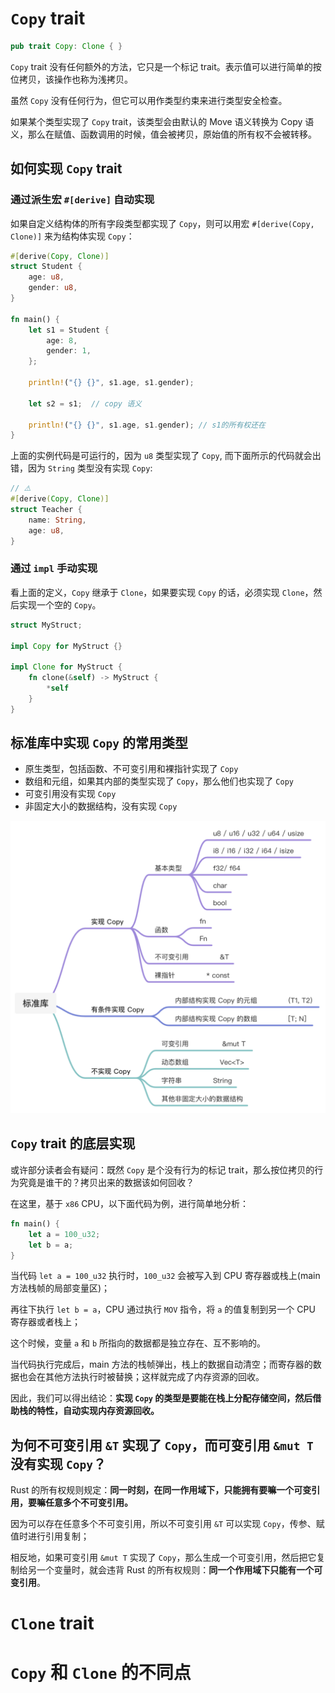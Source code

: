# `Copy` trait

```rust
pub trait Copy: Clone { }
```

`Copy` trait 没有任何额外的方法，它只是一个标记 trait。表示值可以进行简单的按位拷贝，该操作也称为浅拷贝。

虽然 `Copy` 没有任何行为，但它可以用作类型约束来进行类型安全检查。

如果某个类型实现了 `Copy` trait，该类型会由默认的 Move 语义转换为 Copy 语义，那么在赋值、函数调用的时候，值会被拷贝，原始值的所有权不会被转移。

## 如何实现 `Copy` trait

### 通过派生宏 `#[derive]` 自动实现

如果自定义结构体的所有字段类型都实现了 `Copy`，则可以用宏 `#[derive(Copy, Clone)]` 来为结构体实现 `Copy`：

```rust
#[derive(Copy, Clone)]
struct Student {
    age: u8,
    gender: u8,
}

fn main() {
    let s1 = Student {
        age: 8,
        gender: 1,
    };

    println!("{} {}", s1.age, s1.gender);
  
    let s2 = s1;  // copy 语义

    println!("{} {}", s1.age, s1.gender); // s1的所有权还在 
}
```

上面的实例代码是可运行的，因为 `u8` 类型实现了 `Copy`, 而下面所示的代码就会出错，因为 `String` 类型没有实现 `Copy`:

```rust
// ⚠️
#[derive(Copy, Clone)]
struct Teacher {
    name: String,
    age: u8,
}
```

### 通过 `impl` 手动实现

看上面的定义，`Copy` 继承于 `Clone`，如果要实现 `Copy` 的话，必须实现 `Clone`，然后实现一个空的 `Copy`。

```rust
struct MyStruct;

impl Copy for MyStruct {}

impl Clone for MyStruct {
    fn clone(&self) -> MyStruct {
        *self
    }
}
```

## 标准库中实现 `Copy` 的常用类型

* 原生类型，包括函数、不可变引用和裸指针实现了 `Copy`
* 数组和元组，如果其内部的类型实现了 `Copy`，那么他们也实现了 `Copy`
* 可变引用没有实现 `Copy`
* 非固定大小的数据结构，没有实现 `Copy`

![std_lib_copy.png](./assets/std_lib_copy.png)

## `Copy` trait 的底层实现

或许部分读者会有疑问：既然 `Copy` 是个没有行为的标记 trait，那么按位拷贝的行为究竟是谁干的？拷贝出来的数据该如何回收？

在这里，基于 `x86` CPU，以下面代码为例，进行简单地分析：

```rust
fn main() {
    let a = 100_u32;
    let b = a;
}
```

当代码 `let a = 100_u32` 执行时，`100_u32` 会被写入到 CPU 寄存器或栈上(main 方法栈帧的局部变量区)；

再往下执行 `let b = a`，CPU 通过执行 `MOV` 指令，将 `a` 的值复制到另一个 CPU 寄存器或者栈上；

这个时候，变量 `a` 和 `b` 所指向的数据都是独立存在、互不影响的。

当代码执行完成后，main 方法的栈帧弹出，栈上的数据自动清空；而寄存器的数据也会在其他方法执行时被替换；这样就完成了内存资源的回收。

因此，我们可以得出结论：**实现 `Copy` 的类型是要能在栈上分配存储空间，然后借助栈的特性，自动实现内存资源回收。**

## 为何不可变引用 `&T` 实现了 `Copy`，而可变引用 `&mut T` 没有实现 `Copy`？

Rust 的所有权规则规定：**同一时刻，在同一作用域下，只能拥有要嘛一个可变引用，要嘛任意多个不可变引用。**

因为可以存在任意多个不可变引用，所以不可变引用 `&T` 可以实现 `Copy`，传参、赋值时进行引用复制；

相反地，如果可变引用 `&mut T` 实现了 `Copy`，那么生成一个可变引用，然后把它复制给另一个变量时，就会违背 Rust 的所有权规则：**同一个作用域下只能有一个可变引用**。

# `Clone` trait

# `Copy` 和 `Clone` 的不同点
